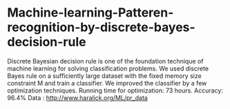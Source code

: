 # Machine-learning-Patteren-recognition-by-discrete-bayes-decision-rule
Discrete Bayesian decision rule is one of the foundation technique of machine learning for solving classification problems. We used discrete Bayes rule on a sufficiently large dataset with the fixed memory size constraint M and train a classifier. We improved the classifier by a few optimization techniques.
Running time for optimization: 73 hours.
Accuracy: 96.4%
Data : http://www.haralick.org/ML/pr_data

